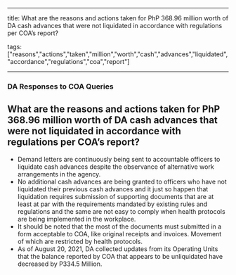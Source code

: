 
---

title: What are the reasons and actions taken for PhP 368.96 million worth of DA cash advances that were not liquidated in accordance with regulations per COA’s report?

tags: ["reasons","actions","taken","million","worth","cash","advances","liquidated","accordance","regulations","coa","report"]

---

### DA Responses to COA Queries

## What are the reasons and actions taken for PhP 368.96 million worth of DA cash advances that were not liquidated in accordance with regulations per COA’s report?


 - Demand letters are continuously being sent to accountable officers to liquidate cash advances despite the observance of alternative work arrangements in the agency.
 - No additional cash advances are being granted to officers who have not liquidated their previous cash advances and it just so happen that liquidation requires submission of supporting documents that are at least at par with the requirements mandated by existing rules and regulations and the same are not easy to comply when health protocols are being implemented in the workplace.
 - It should be noted that the most of the documents must submitted in a form acceptable to COA, like original receipts and invoices. Movement of which are restricted by health protocols. 
 - As of August 20, 2021, DA collected updates from its Operating Units that the balance reported by COA that appears to be unliquidated have decreased by P334.5 Million.
